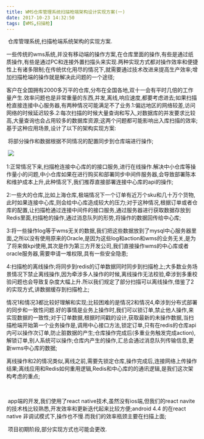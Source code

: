 ```yaml
---
title: WMS仓库管理系统扫描枪端架构设计实现方案(一)
date: 2017-10-23 14:32:50
tags: [WMS,扫描枪]
---
```


​	仓库管理系统,扫描枪端系统架构的实现方案. 

​	一些传统的wms系统,并没有移动端的操作方案,在仓库里面的操作,有些是通过纸质操作,有些是通过PC和连接外置扫描头来实现.两种实现方式都对操作效率和便捷性上有诸多限制;在传统优化用尽的情况下,就需要通过技术改进来提高生产效率;增加扫描枪端的操作就是解决此问题的一个途径;

​	客户在全国拥有2000多万平的仓库,分布在全国各地,双十一会有平时几倍的工作量产生.效率问题也是非常重量的东西,并发,离线,响应速度,都要考虑进去;如果扫描枪直接连接中心服务器,有两种情况可能满足不了业务.1:偏远地区的网络较差,访问网络的时候延迟较多.2:每次扫描的时候大量查询和写入,对数据库的并发要求比较高,大量查询也会占用较多的数据库资源;这两个问题都可能影响出入库扫描的效率;基于这种应用场景,设计了以下的架构实现方案:

<!--more-->

​	将部分操作和数据根据不同情况的配置同步到仓库端进行操作;	

​		![](../../../../image/扫描枪架构设计.png)



​	1:正常情况下来,扫描枪连接中心库的的接口服务,进行在线操作.解决中小仓库等操作量小的问题,中小仓库如果在进行购买和部署同步中间件服务器,会导致部署陈本和维护成本上升,此种情况下,我们推荐直接部署连接中心库的api的操作;

​	2:一些大的仓库,比如上海仓库,极端情况下一个订单有近万个sku和几十万个货物,此时如果连接中心库,则会给中心库造成较大的压力;对于这种情况,根据订单或者仓库的配置,让扫描枪通过连接中间件的接口服务,通过服务器进行获取数据存放到Redis里面,扫描枪的操作,通过消息队列的形势,将操作的数据回传给中心库;

​	3:将一些操作log等于wms无关的数据,我们把这些数据放到了mysql中心服务器里面,之所以没有使用原来的Oracle,是因为这些log和action和wms的业务无关,是为了将来做kpi使用,其次是作为第三方开发公司,我们直接操作wms的中心库或者oracle服务器,需要申请一堆权限,具有一些安全隐患;

​	4:扫描枪的离线操作;将同步到redis的订单数据同时同步到扫描枪上;大多数业务场景情况下禁止离线操作,因为牵涉多人操作的时候,离线操作无法校验,牵涉到多重校验问题也会导致复杂度大幅上升.所以我们规定了部分扫描可以离线操作,借鉴了2的实现方式,讲数据缓存到扫描枪上;



​	情况1和情况3都比较好理解和实现;比较困难的是情况2和情况4,牵涉到分布式部署的同步和一致性问题.好的事情是业务上操作时,我们可以锁订单,禁止他人操作,来实现数据的一致性;对于订单数据,根据时间戳的设计,获取最新的未操作数据,当扫描枪端开始第一个业务操作是,调用中心接口方法,锁定订单,只有在redis的仓库api内可以操作次订单,防止脏数据的产生;仓库操作完成后(多重业务触发完成action),解锁订单,别人系统可以操作;仓库内产生的操作,汇总会通过消息队列传输信息,更新wms中心库的数据;



​	离线操作和2的情况类似,离线之前,需要先锁定仓库,操作完成后,连接网络上传操作结果;离线应用和Redis如何重用逻辑,Redis和中心库的的通讯逻辑,是我们这次架构考虑的重点;

​	

​	app端的开发,我们使用了react native技术,虽然没有ios端,但我们的react navite的技术栈比较熟悉,开发效率和更新迭代起来比较方便;android 4.4 的在react native 非调试模式下,操作也不慢.而我们的效率瓶颈主要在扫描上面;



​	项目初期阶段,部分实现方式也可能会更改.








